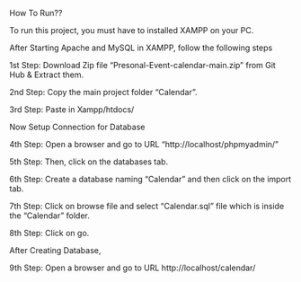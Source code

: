 How To Run??

To run this project, you must have to installed XAMPP on your PC. 

After Starting Apache and MySQL in XAMPP, follow the following steps

1st Step: Download Zip file “Presonal-Event-calendar-main.zip” from Git Hub & Extract them.

2nd Step: Copy the main project folder “Calendar”.

3rd Step: Paste in Xampp/htdocs/

Now Setup Connection for Database

4th Step: Open a browser and go to URL “http://localhost/phpmyadmin/”

5th Step: Then, click on the databases tab.

6th Step: Create a database naming “Calendar” and then click on the import tab.

7th Step: Click on browse file and select “Calendar.sql” file which is inside the “Calendar” folder.

8th Step: Click on go.


After Creating Database,

9th Step: Open a browser and go to URL http://localhost/calendar/


